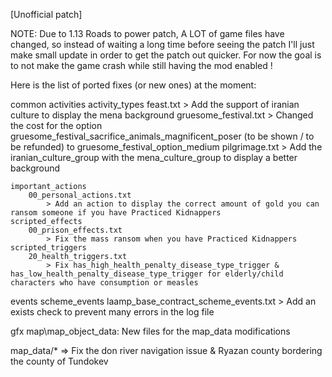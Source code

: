 [Unofficial patch] 

NOTE: Due to 1.13 Roads to power patch, A LOT of game files have changed, so instead of waiting a long time before seeing the patch I'll just make small update in order to get the patch out quicker.
For now the goal is to not make the game crash while still having the mod enabled !

Here is the list of ported fixes (or new ones) at the moment:

common
    activities
        activity_types
            feast.txt
                > Add the support of iranian culture to display the mena background
            gruesome_festival.txt
                > Changed the cost for the option gruesome_festival_sacrifice_animals_magnificent_poser (to be shown / to be refunded) to gruesome_festival_option_medium
            pilgrimage.txt
                > Add the iranian_culture_group with the mena_culture_group to display a better background

    important_actions
        00_personal_actions.txt
            > Add an action to display the correct amount of gold you can ransom someone if you have Practiced Kidnappers
    scripted_effects
        00_prison_effects.txt
            > Fix the mass ransom when you have Practiced Kidnappers
    scripted_triggers
        20_health_triggers.txt
            > Fix has_high_health_penalty_disease_type_trigger & has_low_health_penalty_disease_type_trigger for elderly/child characters who have consumption or measles 

events
    scheme_events
        laamp_base_contract_scheme_events.txt
            > Add an exists check to prevent many errors in the log file

gfx
    map\map_object_data: New files for the map_data modifications

map_data/* => Fix the don river navigation issue & Ryazan county bordering the county of Tundokev